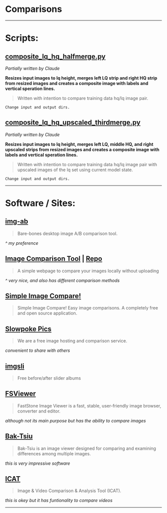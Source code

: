 # Comparisons

---

# Scripts:

## [composite_lq_hq_halfmerge.py](./composite_lq_hq_halfmerge.py)

*Partially written by Claude*

**Resizes input images to lq height, merges left LQ strip and right HQ strip from resized images and creates a composite image with labels and vertical speration lines.**

> Written with intention to compare training data hq/lq image pair.

`Change input and output dirs.`

## [composite_lq_hq_upscaled_thirdmerge.py](./composite_lq_hq_upscaled_thirdmerge.py)

*Partially written by Claude*

**Resizes input images to lq height, merges left LQ, middle HQ, and right upscaled strips from resized images and creates a composite image with labels and vertical speration lines.**

> Written with intention to compare training data hq/lq image pair with upscaled images of the lq set using current model state.

`Change input and output dirs.`

---

# Software / Sites:

## [img-ab](https://github.com/the-database/img-ab)

> Bare-bones desktop image A/B comparison tool.

*^ my preference*

## [Image Comparison Tool](https://kim2091.github.io/image-comparison-tool/) | [Repo](https://github.com/Kim2091/image-comparison-tool)

> A simple webpage to compare your images locally without uploading 

*^ very nice, and also has different comparison methods*

## [Simple Image Compare!](https://github.com/Sirosky/Simple-Image-Compare)

> Simple Image Compare! Easy image comparisons. A completely free and open source application.

## [Slowpoke Pics](https://slow.pics/)

> We are a free image hosting and comparison service.

*convenient to share with others*

## [imgsli](https://imgsli.com/)

> Free before/after slider albums

## [FSViewer](https://www.faststone.org/FSViewerDetail.htm)

> FastStone Image Viewer is a fast, stable, user-friendly image browser, converter and editor.

*although not its main purpose but has the ability to compare images*

## [Bak-Tsiu](https://github.com/shihchinw/baktsiu)

> Bak-Tsiu is an image viewer designed for comparing and examining differences among multiple images.

*this is very impressive software*

## [ICAT](https://www.nvidia.com/en-us/geforce/technologies/icat/)

> Image & Video Comparison & Analysis Tool (ICAT).

*this is okey but it has funtionality to compare videos*

---